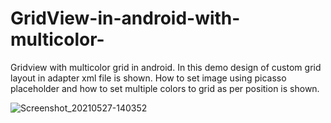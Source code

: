 # GridView-in-android-with-multicolor-
Gridview with multicolor grid in android.
In this demo design of custom grid layout in adapter xml file is shown.
How to set image using picasso placeholder and how to set multiple colors to grid as per position is shown.

![Screenshot_20210527-140352](https://user-images.githubusercontent.com/73543054/119796988-78557c80-bef7-11eb-9df3-26221d8ed8ee.png)

